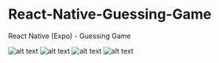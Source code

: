 # React-Native-Guessing-Game
React Native (Expo) - Guessing Game

![alt text](https://github.com/EvyatarHaim1/React-Native-Guessing-Game/blob/main/assets/1.png)
![alt text](https://github.com/EvyatarHaim1/React-Native-Guessing-Game/blob/main/assets/3.png?raw=true)
![alt text](https://github.com/EvyatarHaim1/React-Native-Guessing-Game/blob/main/assets/2.png)
![alt text](https://github.com/EvyatarHaim1/React-Native-Guessing-Game/blob/main/assets/4.png?raw=true)
